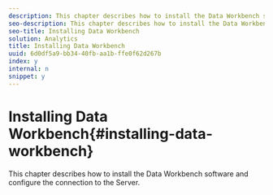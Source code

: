 ```yaml
---
description: This chapter describes how to install the Data Workbench software and configure the connection to the Server.
seo-description: This chapter describes how to install the Data Workbench software and configure the connection to the Server.
seo-title: Installing Data Workbench
solution: Analytics
title: Installing Data Workbench
uuid: 6d0df5a9-bb34-40fb-aa1b-ffe0f62d267b
index: y
internal: n
snippet: y
---
```


# Installing Data Workbench{#installing-data-workbench}

This chapter describes how to install the Data Workbench software and configure the connection to the Server.

